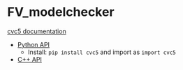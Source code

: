# FV_modelchecker
[cvc5 documentation](https://cvc5.github.io/)
* [Python API](https://cvc5.github.io/docs/cvc5-1.0.2/api/python/python.html)
  * Install: `pip install cvc5` and import as `import cvc5`
* [C++ API](https://cvc5.github.io/docs/cvc5-1.0.2/api/cpp/cpp.html)


